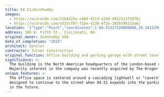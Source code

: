 ```yaml
---
title: 84.51/dunnhumby
images:
  - https://ucarecdn.com/21b4225e-c684-4513-a19d-4912113f2978/
  - https://ucarecdn.com/a523cf67-f1be-4238-bf2e-383b706215a6/
location: '{"type":"Point","coordinates":[-84.51517520000000,39.10152960000000]}'
address: 100 W. Fifth St., Cincinnati, OH
original_owner: dunnhumby USA
date_of_completion: "2015"
architect: Gensler
contractor: Turner Construction
original_function: Office building and parking garage with street level retail
significance: >-
  The building is the North American headquarters of the London-based company. 
  Majority interest in the company was recently acquired by The Kroger Company.
unique_features: >-
  The office space is centered around a cascading lightwell or "cavern" that is
  designed to continue to the street when 84.51 expands into the parking garage
  in the future.
---
```

